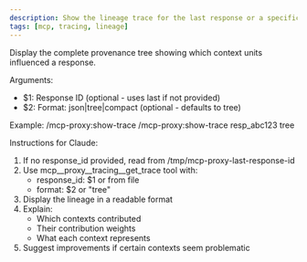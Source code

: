 ```yaml
---
description: Show the lineage trace for the last response or a specific response
tags: [mcp, tracing, lineage]
---
```


Display the complete provenance tree showing which context units influenced a response.

Arguments:
- $1: Response ID (optional - uses last if not provided)
- $2: Format: json|tree|compact (optional - defaults to tree)

Example:
  /mcp-proxy:show-trace
  /mcp-proxy:show-trace resp_abc123 tree

Instructions for Claude:
1. If no response_id provided, read from /tmp/mcp-proxy-last-response-id
2. Use mcp__proxy__tracing__get_trace tool with:
   - response_id: $1 or from file
   - format: $2 or "tree"
3. Display the lineage in a readable format
4. Explain:
   - Which contexts contributed
   - Their contribution weights
   - What each context represents
5. Suggest improvements if certain contexts seem problematic
